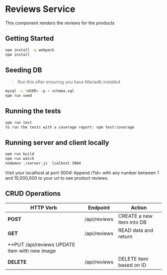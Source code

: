 
# Reviews Service
This component renders the reviews for the products

## Getting Started
```sh
npm install -g webpack
npm install
``` 

## Seeding DB
> Run this after ensuring you have Mariadb installed
```sh
mysql -u <USER> -p < schema.sql
npm run seed
```

## Running the tests
```sh
npm run test
to run the tests with a coverage report: npm test:coverage
```
## Running server and client locally
```sh
npm run build
npm run watch
nodemon ./server.js  lcalhost 3004
```

Visit your localhost at port 3004!
Append /?id= with any number between 1 and 10,000,000 to your url to see product reviews.

## CRUD Operations
| HTTP Verb |           Endpoint          |            Action            |
|-----------| --------------------------- | ---------------------------- |
| **POST**  |         /api/reviews        |  CREATE a new item into DB   |
| **GET**   |       /api/reviews          |  READ data and return        |
| **PUT        /api/reviews            UPDATE item with new image  |
| **DELETE**|       /api/reviews          |  DELETE item based on ID     |
